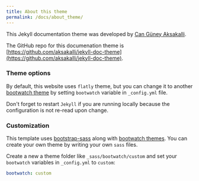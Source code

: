 ```yaml
---
title: About this theme
permalink: /docs/about_theme/
---
```


This Jekyll documentation theme was developed by [Can Güney Aksakalli](https://aksakalli.github.io).

The GitHub repo for this documenation theme is [https://github.com/aksakalli/jekyll-doc-theme](https://github.com/aksakalli/jekyll-doc-theme).

### Theme options

By default, this website uses `flatly` theme, but you can change it to another [bootwatch theme](https://bootswatch.com/) by setting `bootwatch` variable in `_config.yml` file.

Don't forget to restart `Jekyll` if you are running locally because the configuration is not re-read upon change.

### Customization

This template uses [bootstrap-sass](https://github.com/twbs/bootstrap-sass) along with [bootwatch themes](https://bootswatch.com/). You can create your own theme by writing your own `sass` files.

Create a new a theme folder like `_sass/bootwatch/custom` and set your `bootwatch` variables in `_config.yml` to `custom`:

```yaml
bootwatch: custom
```

